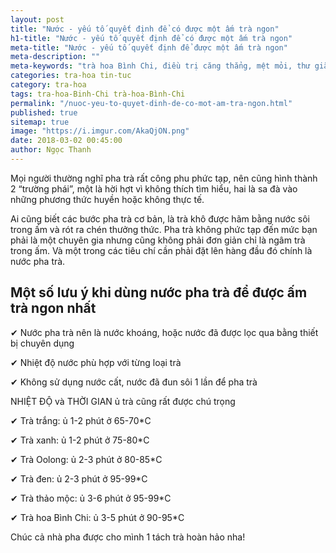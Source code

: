 ```yaml
---
layout: post
title: "Nước - yếu tố quyết định để có được một ấm trà ngon"
h1-title: "Nước - yếu tố quyết định để có được một ấm trà ngon"
meta-title: "Nước - yếu tố quyết định để được một ấm trà ngon"
meta-description: ""
meta-keywords: "trà hoa Bình Chi, điều trị căng thẳng, mệt mỏi, thư giãn, an nhiên"
categories: tra-hoa tin-tuc
category: tra-hoa
tags: tra-hoa-Binh-Chi trà-hoa-Bình-Chi 
permalink: "/nuoc-yeu-to-quyet-dinh-de-co-mot-am-tra-ngon.html"
published: true
sitemap: true
image: "https://i.imgur.com/AkaQjON.png"
date: 2018-03-02 00:45:00
author: Ngọc Thanh
---
```


Mọi người thường nghĩ pha trà rất công phu phức tạp, nên cũng hình thành 2 “trường phái”, một là hời hợt vì không thích tìm hiểu, hai là sa đà vào những phương thức huyền hoặc không thực tế.

Ai cũng biết các bước pha trà cơ bản, là trà khô được hãm bằng nước sôi trong ấm và rót ra chén thưởng thức. Pha trà không phức tạp đến mức bạn phải là một chuyên gia nhưng cũng không phải đơn giản chỉ là ngâm trà trong ấm. Và một trong các tiêu chí cần phải đặt lên hàng đầu đó chính là nước pha trà.

## Một số lưu ý khi dùng nước pha trà để được ấm trà ngon nhất

✔ Nước pha trà nên là nước khoáng, hoặc nước đã được lọc qua bằng thiết bị chuyên dụng

✔ Nhiệt độ nước phù hợp với từng loại trà

✔ Không sử dụng nước cất, nước đã đun sôi 1 lần để pha trà

NHIỆT ĐỘ và THỜI GIAN ủ trà cũng rất được chú trọng

✔ Trà trắng: ủ 1-2 phút ở 65-70*C

✔ Trà xanh: ủ 1-2 phút ở 75-80*C   

✔ Trà Oolong: ủ 2-3 phút ở 80-85*C

✔ Trà đen: ủ 2-3 phút ở 95-99*C

✔ Trà thảo mộc: ủ 3-6 phút ở 95-99*C

✔ Trà hoa Bình Chi: ủ 3-5 phút ở 90-95*C

Chúc cả nhà pha được cho mình 1 tách trà hoàn hảo nha!
